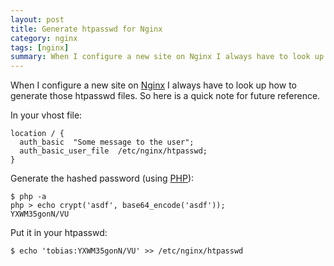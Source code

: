 ```yaml
---
layout: post
title: Generate htpasswd for Nginx
category: nginx
tags: [nginx]
summary: When I configure a new site on Nginx I always have to look up how to generate those htpasswd files. So here is a quick note for future reference.
---
```

When I configure a new site on [Nginx](/nginx) I always have to look up how to generate those htpasswd files. So here is a quick note for future reference.

In your vhost file:

    location / {
      auth_basic  "Some message to the user";
      auth_basic_user_file  /etc/nginx/htpasswd;
    }

Generate the hashed password (using [PHP](/php)):

    $ php -a
    php > echo crypt('asdf', base64_encode('asdf'));
    YXWM35gonN/VU

Put it in your htpasswd:

    $ echo 'tobias:YXWM35gonN/VU' >> /etc/nginx/htpasswd
